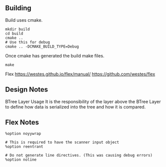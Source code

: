 ## Building

Build uses cmake. 

```
mkdir build
cd build
cmake ..
# Use this for debug
cmake .. -DCMAKE_BUILD_TYPE=Debug
```

Once cmake has generated the build make files.

```
make
```

Flex
https://westes.github.io/flex/manual/
https://github.com/westes/flex

## Design Notes

BTree Layer Usage
It is the responsibility of the layer above the BTree Layer to define how data is serialized into the tree and how it is compared.

## Flex Notes

```
%option noyywrap

# This is required to have the scanner input object
%option reentrant

# Do not generate line directives. (This was causing debug errors)
%option noline
```